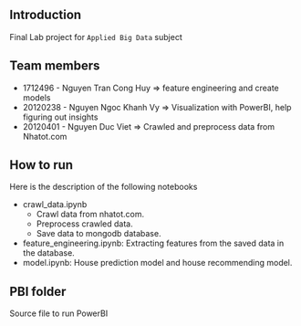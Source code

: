## Introduction
Final Lab project for `Applied Big Data` subject

## Team members
- 1712496 - Nguyen Tran Cong Huy => feature engineering and create models
- 20120238 - Nguyen Ngoc Khanh Vy => Visualization with PowerBI, help figuring out insights
- 20120401 - Nguyen Duc Viet => Crawled and preprocess data from Nhatot.com

## How to run
Here is the description of the following notebooks
- crawl_data.ipynb
    - Crawl data from nhatot.com.
    - Preprocess crawled data.
    - Save data to mongodb database.
- feature_engineering.ipynb: Extracting features from the saved data in the database.
- model.ipynb: House prediction model and house recommending model.

## PBI folder
Source file to run PowerBI
